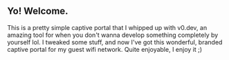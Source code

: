 ## Yo! Welcome. 

This is a pretty simple captive portal that I whipped up with v0.dev, an amazing tool for when you don't wanna develop something completely by yourself lol. I tweaked some stuff, and now I've got this wonderful, branded captive portal for my guest wifi network. Quite enjoyable, I enjoy it ;) 
